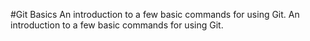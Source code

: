 #Git Basics
An introduction to a few basic commands for using Git.
An introduction to a few basic commands for using Git.
